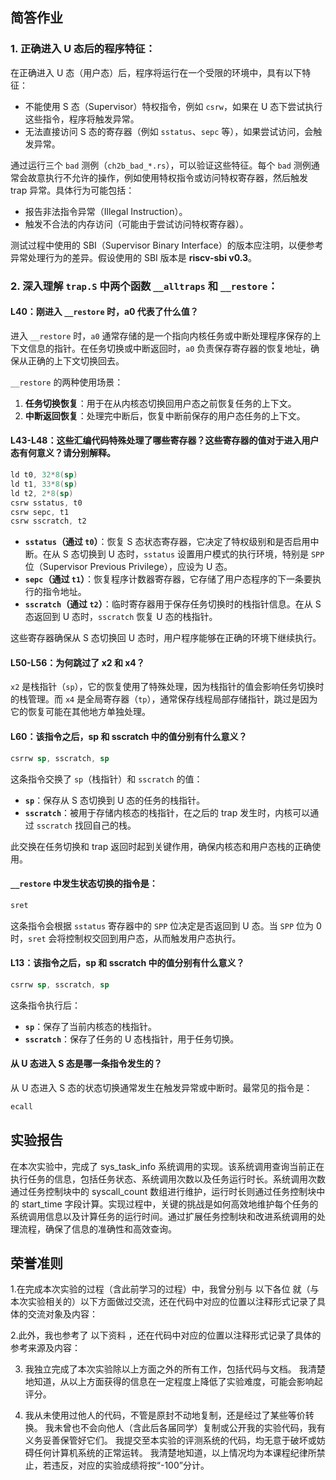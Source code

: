 ## 简答作业
### 1. **正确进入 U 态后的程序特征：**

在正确进入 U 态（用户态）后，程序将运行在一个受限的环境中，具有以下特征：

- 不能使用 S 态（Supervisor）特权指令，例如 `csrw`，如果在 U 态下尝试执行这些指令，程序将触发异常。
- 无法直接访问 S 态的寄存器（例如 `sstatus`、`sepc` 等），如果尝试访问，会触发异常。

通过运行三个 `bad` 测例（`ch2b_bad_*.rs`），可以验证这些特征。每个 `bad` 测例通常会故意执行不允许的操作，例如使用特权指令或访问特权寄存器，然后触发 trap 异常。具体行为可能包括：

- 报告非法指令异常（Illegal Instruction）。
- 触发不合法的内存访问（可能由于尝试访问特权寄存器）。
  
测试过程中使用的 SBI（Supervisor Binary Interface）的版本应注明，以便参考异常处理行为的差异。假设使用的 SBI 版本是 **riscv-sbi v0.3**。

### 2. **深入理解 `trap.S` 中两个函数 `__alltraps` 和 `__restore`：**

#### L40：刚进入 `__restore` 时，a0 代表了什么值？

进入 `__restore` 时，`a0` 通常存储的是一个指向内核任务或中断处理程序保存的上下文信息的指针。在任务切换或中断返回时，`a0` 负责保存寄存器的恢复地址，确保从正确的上下文切换回去。

`__restore` 的两种使用场景：
1. **任务切换恢复**：用于在从内核态切换回用户态之前恢复任务的上下文。
2. **中断返回恢复**：处理完中断后，恢复中断前保存的用户态任务的上下文。

#### L43-L48：这些汇编代码特殊处理了哪些寄存器？这些寄存器的值对于进入用户态有何意义？请分别解释。

```asm
ld t0, 32*8(sp)
ld t1, 33*8(sp)
ld t2, 2*8(sp)
csrw sstatus, t0
csrw sepc, t1
csrw sscratch, t2
```

- **`sstatus`（通过 `t0`）**：恢复 S 态状态寄存器，它决定了特权级别和是否启用中断。在从 S 态切换到 U 态时，`sstatus` 设置用户模式的执行环境，特别是 `SPP` 位（Supervisor Previous Privilege），应设为 U 态。
- **`sepc`（通过 `t1`）**：恢复程序计数器寄存器，它存储了用户态程序的下一条要执行的指令地址。
- **`sscratch`（通过 `t2`）**：临时寄存器用于保存任务切换时的栈指针信息。在从 S 态返回到 U 态时，`sscratch` 恢复 U 态的栈指针。

这些寄存器确保从 S 态切换回 U 态时，用户程序能够在正确的环境下继续执行。

#### L50-L56：为何跳过了 x2 和 x4？

`x2` 是栈指针（`sp`），它的恢复使用了特殊处理，因为栈指针的值会影响任务切换时的栈管理。而 `x4` 是全局寄存器（`tp`），通常保存线程局部存储指针，跳过是因为它的恢复可能在其他地方单独处理。

#### L60：该指令之后，sp 和 sscratch 中的值分别有什么意义？

```asm
csrrw sp, sscratch, sp
```

这条指令交换了 `sp`（栈指针）和 `sscratch` 的值：

- **`sp`**：保存从 S 态切换到 U 态的任务的栈指针。
- **`sscratch`**：被用于存储内核态的栈指针，在之后的 trap 发生时，内核可以通过 `sscratch` 找回自己的栈。

此交换在任务切换和 trap 返回时起到关键作用，确保内核态和用户态栈的正确使用。

#### `__restore` 中发生状态切换的指令是：

```asm
sret
```

这条指令会根据 `sstatus` 寄存器中的 `SPP` 位决定是否返回到 U 态。当 `SPP` 位为 0 时，`sret` 会将控制权交回到用户态，从而触发用户态执行。

#### L13：该指令之后，sp 和 sscratch 中的值分别有什么意义？

```asm
csrrw sp, sscratch, sp
```

这条指令执行后：

- **`sp`**：保存了当前内核态的栈指针。
- **`sscratch`**：保存了任务的 U 态栈指针，用于任务切换。

#### 从 U 态进入 S 态是哪一条指令发生的？

从 U 态进入 S 态的状态切换通常发生在触发异常或中断时。最常见的指令是：

```asm
ecall
```
## 实验报告

在本次实验中，完成了 sys_task_info 系统调用的实现。该系统调用查询当前正在执行任务的信息，包括任务状态、系统调用次数以及任务运行时长。系统调用次数通过任务控制块中的 syscall_count 数组进行维护，运行时长则通过任务控制块中的 start_time 字段计算。实现过程中，关键的挑战是如何高效地维护每个任务的系统调用信息以及计算任务的运行时间。通过扩展任务控制块和改进系统调用的处理流程，确保了信息的准确性和高效查询。

## 荣誉准则
1.在完成本次实验的过程（含此前学习的过程）中，我曾分别与 以下各位 就（与本次实验相关的）以下方面做过交流，还在代码中对应的位置以注释形式记录了具体的交流对象及内容：

2.此外，我也参考了 以下资料 ，还在代码中对应的位置以注释形式记录了具体的参考来源及内容：

3. 我独立完成了本次实验除以上方面之外的所有工作，包括代码与文档。 我清楚地知道，从以上方面获得的信息在一定程度上降低了实验难度，可能会影响起评分。

4. 我从未使用过他人的代码，不管是原封不动地复制，还是经过了某些等价转换。 我未曾也不会向他人（含此后各届同学）复制或公开我的实验代码，我有义务妥善保管好它们。 我提交至本实验的评测系统的代码，均无意于破坏或妨碍任何计算机系统的正常运转。 我清楚地知道，以上情况均为本课程纪律所禁止，若违反，对应的实验成绩将按“-100”分计。